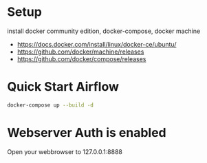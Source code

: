 # Setup

install docker community edition, docker-compose, docker machine

* https://docs.docker.com/install/linux/docker-ce/ubuntu/
* https://github.com/docker/machine/releases
* https://github.com/docker/compose/releases



# Quick Start Airflow

```bash
docker-compose up --build -d
```

# Webserver Auth is enabled
Open your webbrowser to 127.0.0.1:8888

